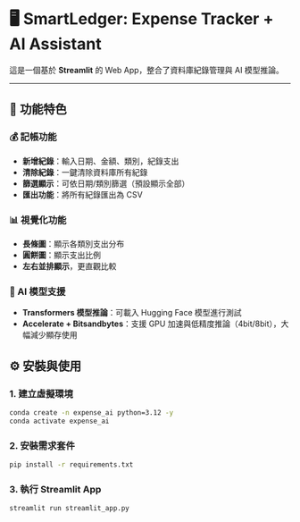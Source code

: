 # 🖥️ SmartLedger: Expense Tracker + AI Assistant

這是一個基於 **Streamlit** 的 Web App，整合了資料庫紀錄管理與 AI 模型推論。  

---

## 📌 功能特色

### 💰 記帳功能
- **新增紀錄**：輸入日期、金額、類別，紀錄支出  
- **清除紀錄**：一鍵清除資料庫所有紀錄  
- **篩選顯示**：可依日期/類別篩選（預設顯示全部）  
- **匯出功能**：將所有紀錄匯出為 CSV  

### 📊 視覺化功能
- **長條圖**：顯示各類別支出分布  
- **圓餅圖**：顯示支出比例  
- **左右並排顯示**，更直觀比較  

### 🤖 AI 模型支援
- **Transformers 模型推論**：可載入 Hugging Face 模型進行測試  
- **Accelerate + Bitsandbytes**：支援 GPU 加速與低精度推論（4bit/8bit），大幅減少顯存使用

## ⚙️ 安裝與使用

### 1. 建立虛擬環境
```bash
conda create -n expense_ai python=3.12 -y
conda activate expense_ai
```

### 2. 安裝需求套件
```bash
pip install -r requirements.txt
```

### 3. 執行 Streamlit App
```bash
streamlit run streamlit_app.py
```

